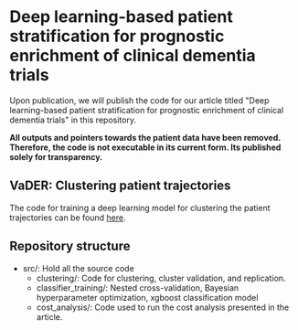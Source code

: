 # Deep learning-based patient stratification for prognostic enrichment of clinical dementia trials


Upon publication, we will publish the code for our article titled "Deep learning-based patient stratification for prognostic enrichment of clinical dementia trials" in this repository.

**All outputs and pointers towards the patient data have been removed. Therefore, the code is not executable in its current form. Its published solely for transparency.**

## VaDER: Clustering patient trajectories
The code for training a deep learning model for clustering the patient trajectories can be found [here](https://github.com/yalchik/VaDER).

## Repository structure

- src/: Hold all the source code
  - clustering/: Code for clustering, cluster validation, and replication.
  - classifier_training/: Nested cross-validation, Bayesian hyperparameter optimization, xgboost classification model
  - cost_analysis/: Code used to run the cost analysis presented in the article.
